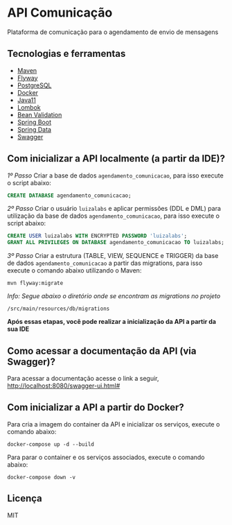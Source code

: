 # API Comunicação
Plataforma de comunicação para o agendamento de envio de mensagens

## Tecnologias e ferramentas

- [Maven](https://maven.apache.org/)
- [Flyway](https://flywaydb.org/)
- [PostgreSQL](https://www.postgresql.org/)
- [Docker](https://www.docker.com/)
- [Java11](https://openjdk.java.net/)
- [Lombok](https://projectlombok.org/)
- [Bean Validation](https://hibernate.org/validator/)
- [Spring Boot](https://spring.io/projects/spring-boot)
- [Spring Data](https://spring.io/projects/spring-data)
- [Swagger](https://swagger.io/)


## Com inicializar a API localmente (a partir da IDE)?

_1º Passo_
	Criar a base de dados `agendamento_comunicacao`, para isso execute o script abaixo:
```sql
CREATE DATABASE agendamento_comunicacao;
```

_2º Passo_
	Criar o usuário `luizalabs` e aplicar permissões (DDL e DML) para utilização da base de dados `agendamento_comunicacao`, para isso execute o script abaixo:
```sql
CREATE USER luizalabs WITH ENCRYPTED PASSWORD 'luizalabs';
GRANT ALL PRIVILEGES ON DATABASE agendamento_comunicacao TO luizalabs;
```

_3º Passo_
    Criar a estrutura (TABLE, VIEW, SEQUENCE e TRIGGER) da base de dados `agendamento_comunicacao` a partir das migrations, para isso execute o comando abaixo utilizando o Maven:
```ssh
mvn flyway:migrate
```
_Info: Segue abaixo o diretório onde se encontram as migrations no projeto_  
```path
/src/main/resources/db/migrations
```

**Após essas etapas, você pode realizar a inicialização da API a partir da sua IDE**

## Como acessar a documentação da API (via Swagger)?
Para acessar a documentação acesse o link a seguir, [http://localhost:8080/swagger-ui.html#]

## Com inicializar a API a partir do Docker?
Para cria a imagem do container da API e inicializar os serviços, execute o comando abaixo:

```docker
docker-compose up -d --build 
```

Para parar o container e os serviços associados, execute o comando abaixo:

```docker
docker-compose down -v
```

## Licença

MIT

   [http://localhost:8080/swagger-ui.html#]: <http://localhost:8080/swagger-ui.html#>
